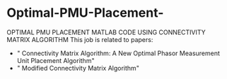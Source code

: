 # Optimal-PMU-Placement-
OPTIMAL PMU PLACEMENT MATLAB CODE USING CONNECTIVITY MATRIX ALGORITHM
This job is related to papers: 
- " Connectivity Matrix Algorithm: A New Optimal Phasor Measurement Unit Placement Algorithm"
- " Modified Connectivity Matrix Algorithm" 
